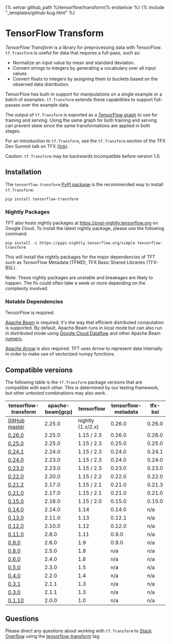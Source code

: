 {% setvar github_path %}tensorflow/transform{% endsetvar %}
{% include "_templates/github-bug.html" %}

# TensorFlow Transform

*TensorFlow Transform* is a library for preprocessing data with TensorFlow.
`tf.Transform` is useful for data that requires a full-pass, such as:

* Normalize an input value by mean and standard deviation.
* Convert strings to integers by generating a vocabulary over all input values.
* Convert floats to integers by assigning them to buckets based on the observed
  data distribution.

TensorFlow has built-in support for manipulations on a single example or a batch
of examples. `tf.Transform` extends these capabilities to support full-passes
over the example data.

The output of `tf.Transform` is exported as a
[TensorFlow graph](http://tensorflow.org/guide/graphs) to use for training and
serving. Using the same graph for both training and serving can prevent skew
since the same transformations are applied in both stages.

For an introduction to `tf.Transform`, see the `tf.Transform` section of the
TFX Dev Summit talk on TFX
([link](https://www.youtube.com/watch?v=vdG7uKQ2eKk&feature=youtu.be&t=199)).

Caution: `tf.Transform` may be backwards incompatible before version 1.0.

## Installation

The `tensorflow-transform`
[PyPI package](https://pypi.org/project/tensorflow-transform/) is the
recommended way to install `tf.Transform`:

```
pip install tensorflow-transform
```

### Nightly Packages

TFT also hosts nightly packages at https://pypi-nightly.tensorflow.org on Google
Cloud. To install the latest nightly package, please use the following command:

```
pip install -i https://pypi-nightly.tensorflow.org/simple tensorflow-transform
```

This will install the nightly packages for the major dependencies of TFT such as
TensorFlow Metadata (TFMD), TFX Basic Shared Libraries (TFX-BSL).

Note: These nightly packages are unstable and breakages are likely to happen.
The fix could often take a week or more depending on the complexity involved.

### Notable Dependencies

TensorFlow is required.

[Apache Beam](https://beam.apache.org/) is required; it's the way that efficient
distributed computation is supported. By default, Apache Beam runs in local
mode but can also run in distributed mode using
[Google Cloud Dataflow](https://cloud.google.com/dataflow/) and other Apache
Beam
[runners](https://beam.apache.org/documentation/runners/capability-matrix/).

[Apache Arrow](https://arrow.apache.org/) is also required. TFT uses Arrow to
represent data internally in order to make use of vectorized numpy functions.

## Compatible versions

The following table is the `tf.Transform` package versions that are
compatible with each other. This is determined by our testing framework, but
other *untested* combinations may also work.

tensorflow-transform                                                            | apache-beam[gcp] | tensorflow        | tensorflow-metadata | tfx-bsl
------------------------------------------------------------------------------- | ---------------- | ----------------- | ------------------- | -------
[GitHub master](https://github.com/tensorflow/transform/blob/master/RELEASE.md) | 2.25.0           | nightly (1.x/2.x) | 0.26.0              | 0.26.0
[0.26.0](https://github.com/tensorflow/transform/blob/v0.26.0/RELEASE.md)       | 2.25.0           | 1.15 / 2.3        | 0.26.0              | 0.26.0
[0.25.0](https://github.com/tensorflow/transform/blob/v0.25.0/RELEASE.md)       | 2.25.0           | 1.15 / 2.3        | 0.25.0              | 0.25.0
[0.24.1](https://github.com/tensorflow/transform/blob/v0.24.1/RELEASE.md)       | 2.24.0           | 1.15 / 2.3        | 0.24.0              | 0.24.1
[0.24.0](https://github.com/tensorflow/transform/blob/v0.24.0/RELEASE.md)       | 2.23.0           | 1.15 / 2.3        | 0.24.0              | 0.24.0
[0.23.0](https://github.com/tensorflow/transform/blob/v0.23.0/RELEASE.md)       | 2.23.0           | 1.15 / 2.3        | 0.23.0              | 0.23.0
[0.22.0](https://github.com/tensorflow/transform/blob/v0.22.0/RELEASE.md)       | 2.20.0           | 1.15 / 2.2        | 0.22.0              | 0.22.0
[0.21.2](https://github.com/tensorflow/transform/blob/v0.21.2/RELEASE.md)       | 2.17.0           | 1.15 / 2.1        | 0.21.0              | 0.21.3
[0.21.0](https://github.com/tensorflow/transform/blob/v0.21.0/RELEASE.md)       | 2.17.0           | 1.15 / 2.1        | 0.21.0              | 0.21.0
[0.15.0](https://github.com/tensorflow/transform/blob/v0.15.0/RELEASE.md)       | 2.16.0           | 1.15 / 2.0        | 0.15.0              | 0.15.0
[0.14.0](https://github.com/tensorflow/transform/blob/v0.14.0/RELEASE.md)       | 2.14.0           | 1.14              | 0.14.0              | n/a
[0.13.0](https://github.com/tensorflow/transform/blob/v0.13.0/RELEASE.md)       | 2.11.0           | 1.13              | 0.12.1              | n/a
[0.12.0](https://github.com/tensorflow/transform/blob/v0.12.0/RELEASE.md)       | 2.10.0           | 1.12              | 0.12.0              | n/a
[0.11.0](https://github.com/tensorflow/transform/blob/v0.11.0/RELEASE.md)       | 2.8.0            | 1.11              | 0.9.0               | n/a
[0.9.0](https://github.com/tensorflow/transform/blob/v0.9.0/RELEASE.md)         | 2.6.0            | 1.9               | 0.9.0               | n/a
[0.8.0](https://github.com/tensorflow/transform/blob/v0.8.0/RELEASE.md)         | 2.5.0            | 1.8               | n/a                 | n/a
[0.6.0](https://github.com/tensorflow/transform/blob/v0.6.0/RELEASE.md)         | 2.4.0            | 1.6               | n/a                 | n/a
[0.5.0](https://github.com/tensorflow/transform/blob/v0.5.0/RELEASE.md)         | 2.3.0            | 1.5               | n/a                 | n/a
[0.4.0](https://github.com/tensorflow/transform/blob/v0.4.0/RELEASE.md)         | 2.2.0            | 1.4               | n/a                 | n/a
[0.3.1](https://github.com/tensorflow/transform/blob/v0.3.1/RELEASE.md)         | 2.1.1            | 1.3               | n/a                 | n/a
[0.3.0](https://github.com/tensorflow/transform/blob/v0.3.0/RELEASE.md)         | 2.1.1            | 1.3               | n/a                 | n/a
[0.1.10](https://github.com/tensorflow/transform/blob/v0.1.10/RELEASE.md)       | 2.0.0            | 1.0               | n/a                 | n/a

## Questions

Please direct any questions about working with `tf.Transform` to
[Stack Overflow](https://stackoverflow.com) using the
[tensorflow-transform](https://stackoverflow.com/questions/tagged/tensorflow-transform)
tag.
